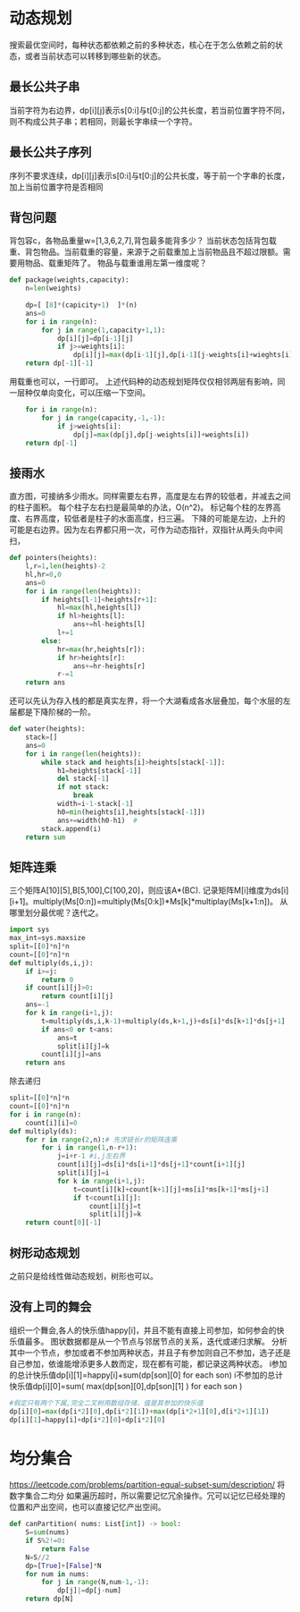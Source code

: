 # 动态规划
搜索最优空间时，每种状态都依赖之前的多种状态，核心在于怎么依赖之前的状态，或者当前状态可以转移到哪些新的状态。

## 最长公共子串
当前字符为右边界，dp[i][j]表示s[0:i]与t[0:j]的公共长度，若当前位置字符不同，则不构成公共子串；若相同，则最长字串续一个字符。

## 最长公共子序列
序列不要求连续，dp[i][j]表示s[0:i]与t[0:j]的公共长度，等于前一个字串的长度，加上当前位置字符是否相同

## 背包问题
背包容c，各物品重量w=[1,3,6,2,7],背包最多能背多少？
当前状态包括背包载重、背包物品。当前载重的容量，来源于之前载重加上当前物品且不超过限额。需要用物品、载重矩阵了。
物品与载重谁用左第一维度呢？
```python
def package(weights,capacity):
    n=len(weights)
    
    dp=[ [8]*(capicity+1)  ]*(n)
    ans=0
    for i in range(n):
        for j in range(1,capacity+1,1):
            dp[i][j]=dp[i-1][j]
            if j>=weights[i]:
                dp[i][j]=max(dp[i-1][j],dp[i-1][j-weights[i]+wieghts[i])
    return dp[-1][-1]
```
用载重也可以，一行即可。
上述代码种的动态规划矩阵仅仅相邻两层有影响，同一层种仅单向变化，可以压缩一下空间。
```python
    for i in range(n):
        for j in range(capacity,-1,-1):
            if j>weights[i]:
                dp[j]=max(dp[j],dp[j-weights[i]]+weights[i])
    return dp[-1]
```

## 接雨水
直方图，可接纳多少雨水。同样需要左右界，高度是左右界的较低者，并减去之间的柱子面积。
每个柱子左右扫是最简单的办法，O(n^2)。
标记每个柱的左界高度、右界高度，较低者是柱子的水面高度，扫三遍。
下降的可能是左边，上升的可能是右边界。因为左右界都只用一次，可作为动态指针，双指针从两头向中间扫，
```python
def pointers(heights):
    l,r=1,len(heights)-2
    hl,hr=0,0
    ans=0
    for i in range(len(heights)):
        if heights[l-1]<heights[r+1]:
            hl=max(hl,heights[l])
            if hl>heights[l]:
                ans+=hl-heights[l]
            l+=1
        else:
            hr=max(hr,heights[r]):
            if hr>heights[r]:
                ans+=hr-heights[r]
            r-=1
    return ans
```

还可以先认为存入栈的都是真实左界，将一个大湖看成各水层叠加，每个水层的左届都是下降阶梯的一阶。
```python
def water(heights):
    stack=[]
    ans=0
    for i in range(len(heights)):
        while stack and heights[i]>heights[stack[-1]]:
            h1=heights[stack[-1]]
            del stack[-1]
            if not stack:
                break
            width=i-1-stack[-1]
            h0=min(heights[i],heights[stack[-1]])
            ans+=width(h0-h1)  # 
        stack.append(i)
    return sum
```

## 矩阵连乘
三个矩阵A[10][5],B[5,100],C[100,20]，则应该A*(BC).
记录矩阵M[i]维度为ds[i][i+1]。multiply(Ms[0:n])=multiply(Ms[0:k])*Ms[k]*multiplay(Ms[k+1:n])。
从哪里划分最优呢？迭代之。
```python
import sys 
max_int=sys.maxsize
split=[[0]*n]*n
count=[[0]*n]*n
def multiply(ds,i,j):
    if i>=j:
        return 0
    if count[i][j]>0:
        return count[i][j]
    ans=-1
    for k in range(i+1,j):
        t=multiply(ds,i,k-1)+multiply(ds,k+1,j)+ds[i]*ds[k+1]*ds[j+1]
        if ans<0 or t<ans:
            ans=t
            split[i][j]=k
        count[i][j]=ans
    return ans
```
除去递归
```python
split=[[0]*n]*n
count=[[0]*n]*n
for i in range(n):
    count[i][i]=0
def multiply(ds):
    for r in range(2,n):# 先求链长r的矩阵连乘
        for i in range(1,n-r+1):
            j=i+r-1 #i,j左右界
            count[i][j]=ds[i]*ds[i+1]*ds[j+1]*count[i+1][j]
            split[i][j]=i
            for k in range(i+1,j):
                t=count[i][k]+count[k+1][j]+ms[i]*ms[k+1]*ms[j+1]
                if t<count[i][j]:
                    count[i][j]=t
                    split[i][j]=k
    return count[0][-1]
```

## 树形动态规划
之前只是给线性做动态规划，树形也可以。
## 没有上司的舞会
组织一个舞会,各人的快乐值happy[i]，并且不能有直接上司参加，如何参会的快乐值最多。
图状数据都是从一个节点与邻居节点的关系，迭代或递归求解。
分析其中一个节点，参加或者不参加两种状态，并且子有参加则自己不参加，选子还是自己参加，依谁能增添更多人数而定，现在都有可能，都记录这两种状态。
i参加的总计快乐值dp[i][1]=happy[i]+sum(dp[son][0] for each son)
i不参加的总计快乐值dp[i][0]=sum( max(dp[son][0],dp[son][1]   ) for each son )
```python
#假定只有两个下属,完全二叉树用数组存储，值是其参加的快乐值
dp[i][0]=max(dp[i*2][0],dp[i*2][1])+max(dp[i*2+1][0],d[i*2+1][1])
dp[i][1]=happy[i]+dp[i*2][0]+dp[i*2][0]

```

# 均分集合
https://leetcode.com/problems/partition-equal-subset-sum/description/
将数字集合二均分
如果遍历超时，所以需要记忆冗余操作。冗可以记忆已经处理的位置和产出空间，也可以直接记忆产出空间。
```python
def canPartition( nums: List[int]) -> bool:
    S=sum(nums)
    if S%2!=0:
        return False
    N=S//2
    dp=[True]+[False]*N
    for num in nums:
        for j in range(N,num-1,-1):
            dp[j]|=dp[j-num]
    return dp[N]


```